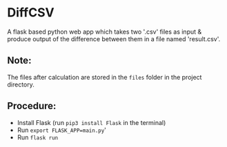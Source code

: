 # DiffCSV
   A flask based python web app which takes two '.csv' files as input & produce output of the difference between them in a file named 'result.csv'.
   
## Note:
   The files after calculation are stored in the `files` folder in the project directory.

## Procedure:
   - Install Flask (run `pip3 install Flask` in the terminal)
   - Run `export FLASK_APP=main.py`'
   - Run `flask run`
